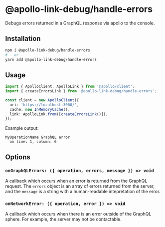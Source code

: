 # @apollo-link-debug/handle-errors

Debugs errors returned in a GraphQL response via apollo to the console.

## Installation

```bash
npm i @apollo-link-debug/handle-errors
# - or -
yarn add @apollo-link-debug/handle-errors
```

## Usage

```typescript
import { ApolloClient, ApolloLink } from '@apollo/client';
import { createErrorsLink } from '@apollo-link-debug/handle-errors';

const client = new ApolloClient({
  uri: 'https://localhost:3000/',
  cache: new InMemoryCache(),
  link: ApolloLink.from([createErrorsLink()]),
});
```

Example output:

```text
MyOperationName GraphQL error
  on line: 1, column: 6
```

## Options

### `onGraphQLErrors: ({ operation, errors, message }) => void`

A callback which occurs when an error is returned from the GraphQL request. The
`errors` object is an array of errors returned from the server, and the
`message` is a string with a human-readable intepretation of the error.

### `onNetworkError: ({ operation, error }) => void`

A callback which occurs when there is an error outside of the GraphQL sphere.
For example, the server may not be contactable.
